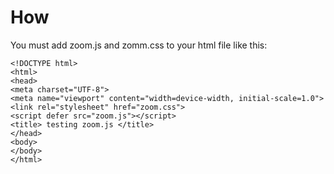 # How
You must add zoom.js and zomm.css to your html file like this:
```
<!DOCTYPE html>
<html>
<head>
<meta charset="UTF-8">
<meta name="viewport" content="width=device-width, initial-scale=1.0">
<link rel="stylesheet" href="zoom.css">
<script defer src="zoom.js"></script>
<title> testing zoom.js </title>
</head>
<body>
</body>
</html>
```
